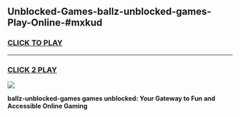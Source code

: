 
## Unblocked-Games-ballz-unblocked-games-Play-Online-#mxkud
<h3>
<a href="https://premium.freeplayer.one?title=ballz-unblocked-games&ref=27F">CLICK TO PLAY</a></h3>
<hr>

<h3>
<a href="https://premium.freeplayer.one?title=ballz-unblocked-games&ref=27F">CLICK 2 PLAY</a>
  
</h3>

<a href="https://premium.freeplayer.one?title=ballz-unblocked-games&ref=27F"><img src="https://clearcache.store/games.png"></a>


**ballz-unblocked-games games unblocked: Your Gateway to Fun and Accessible Online Gaming**
